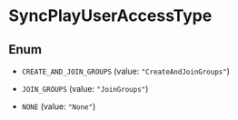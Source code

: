 

# SyncPlayUserAccessType

## Enum


* `CREATE_AND_JOIN_GROUPS` (value: `"CreateAndJoinGroups"`)

* `JOIN_GROUPS` (value: `"JoinGroups"`)

* `NONE` (value: `"None"`)



